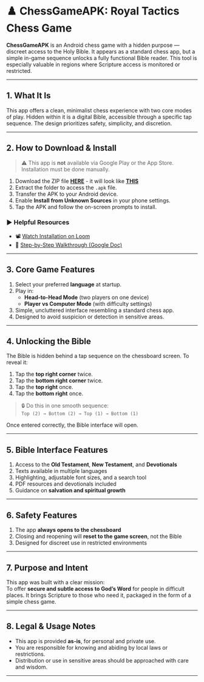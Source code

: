 # ♟️ ChessGameAPK: Royal Tactics Chess Game

**ChessGameAPK** is an Android chess game with a hidden purpose — discreet access to the Holy Bible. It appears as a standard chess app, but a simple in-game sequence unlocks a fully functional Bible reader. This tool is especially valuable in regions where Scripture access is monitored or restricted.

---

## 1. What It Is

This app offers a clean, minimalist chess experience with two core modes of play. Hidden within it is a digital Bible, accessible through a specific tap sequence. The design prioritizes safety, simplicity, and discretion.

---

## 2. How to Download & Install

> ⚠️ This app is **not** available via Google Play or the App Store. Installation must be done manually.

1. Download the ZIP file [**HERE**](https://archive.org/details/chess_20250520) - it will look like [**THIS**](Internet-Archive-Screenshot)
2. Extract the folder to access the `.apk` file.
3. Transfer the APK to your Android device.
4. Enable **Install from Unknown Sources** in your phone settings.
5. Tap the APK and follow the on-screen prompts to install.

### ▶️ Helpful Resources

- 📽️ [Watch Installation on Loom](https://www.loom.com/share/fe5adb96448e4d88a1940c7ac319840a?sid=de0fbccd-c46d-43e2-a150-172116d075e4)  
- 📄 [Step-by-Step Walkthrough (Google Doc)](https://docs.google.com/document/d/1R9Nj-y8PCNScofqOTD8bjYuTh6V56YyUj31nFLSFyeI/edit?tab=t.0#heading=h.uni1cty5t3cd)

---

## 3. Core Game Features

1. Select your preferred **language** at startup.
2. Play in:
   - **Head-to-Head Mode** (two players on one device)
   - **Player vs Computer Mode** (with difficulty settings)
3. Simple, uncluttered interface resembling a standard chess app.
4. Designed to avoid suspicion or detection in sensitive areas.

---

## 4. Unlocking the Bible

The Bible is hidden behind a tap sequence on the chessboard screen. To reveal it:

1. Tap the **top right corner** twice.
2. Tap the **bottom right corner** twice.
3. Tap the **top right** once.
4. Tap the **bottom right** once.

> 🔒 Do this in one smooth sequence:  
> `Top (2) → Bottom (2) → Top (1) → Bottom (1)`

Once entered correctly, the Bible interface will open.

---

## 5. Bible Interface Features

1. Access to the **Old Testament**, **New Testament**, and **Devotionals**
2. Texts available in multiple languages
3. Highlighting, adjustable font sizes, and a search tool
4. PDF resources and devotionals included
5. Guidance on **salvation and spiritual growth**

---

## 6. Safety Features

1. The app **always opens to the chessboard**
2. Closing and reopening will **reset to the game screen**, not the Bible
3. Designed for discreet use in restricted environments

---

## 7. Purpose and Intent

This app was built with a clear mission:  
To offer **secure and subtle access to God’s Word** for people in difficult places. It brings Scripture to those who need it, packaged in the form of a simple chess game.

---

## 8. Legal & Usage Notes

- This app is provided **as-is**, for personal and private use.
- You are responsible for knowing and abiding by local laws or restrictions.
- Distribution or use in sensitive areas should be approached with care and wisdom.

---
